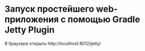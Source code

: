 # Запуск простейшего web-приложения с помощью Gradle Jetty Plugin

В браузере открыть http://localhost:8012/jetty/